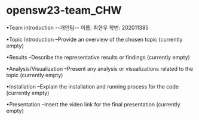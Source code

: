 # opensw23-team_CHW

•Team introduction
--개인팀--
이름: 최현우
학번: 202011385
<br>

•Topic Introduction
  –Provide an overview of the chosen topic (currently empty)
  
•Results
  –Describe the representative results or findings (currently empty)

•Analysis/Visualization
  –Present any analysis or visualizations related to the topic (currently empty)

•Installation
  –Explain the installation and running process for the code (currently empty)
  
  
•Presentation
  –Insert the video link for the final presentation (currently empty)



